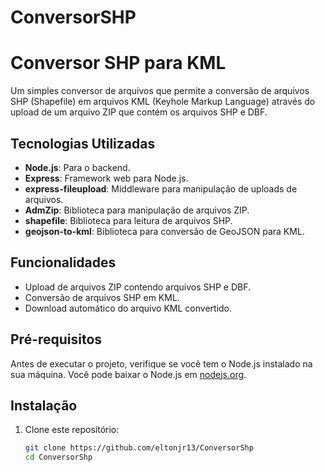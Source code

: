 # ConversorSHP
# Conversor SHP para KML

Um simples conversor de arquivos que permite a conversão de arquivos SHP (Shapefile) em arquivos KML (Keyhole Markup Language) através do upload de um arquivo ZIP que contém os arquivos SHP e DBF.

## Tecnologias Utilizadas

- **Node.js**: Para o backend.
- **Express**: Framework web para Node.js.
- **express-fileupload**: Middleware para manipulação de uploads de arquivos.
- **AdmZip**: Biblioteca para manipulação de arquivos ZIP.
- **shapefile**: Biblioteca para leitura de arquivos SHP.
- **geojson-to-kml**: Biblioteca para conversão de GeoJSON para KML.

## Funcionalidades

- Upload de arquivos ZIP contendo arquivos SHP e DBF.
- Conversão de arquivos SHP em KML.
- Download automático do arquivo KML convertido.

## Pré-requisitos

Antes de executar o projeto, verifique se você tem o Node.js instalado na sua máquina. Você pode baixar o Node.js em [nodejs.org](https://nodejs.org/).

## Instalação

1. Clone este repositório:


   ```bash
   git clone https://github.com/eltonjr13/ConversorShp
   cd ConversorShp
